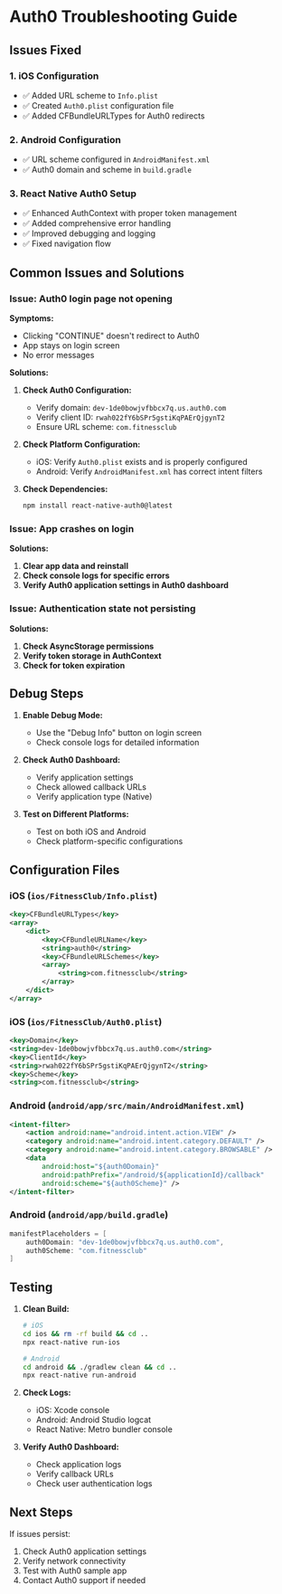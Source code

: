 # Auth0 Troubleshooting Guide

## Issues Fixed

### 1. iOS Configuration
- ✅ Added URL scheme to `Info.plist`
- ✅ Created `Auth0.plist` configuration file
- ✅ Added CFBundleURLTypes for Auth0 redirects

### 2. Android Configuration
- ✅ URL scheme configured in `AndroidManifest.xml`
- ✅ Auth0 domain and scheme in `build.gradle`

### 3. React Native Auth0 Setup
- ✅ Enhanced AuthContext with proper token management
- ✅ Added comprehensive error handling
- ✅ Improved debugging and logging
- ✅ Fixed navigation flow

## Common Issues and Solutions

### Issue: Auth0 login page not opening
**Symptoms:**
- Clicking "CONTINUE" doesn't redirect to Auth0
- App stays on login screen
- No error messages

**Solutions:**
1. **Check Auth0 Configuration:**
   - Verify domain: `dev-1de0bowjvfbbcx7q.us.auth0.com`
   - Verify client ID: `rwah022fY6bSPr5gstiKqPAErQjgynT2`
   - Ensure URL scheme: `com.fitnessclub`

2. **Check Platform Configuration:**
   - iOS: Verify `Auth0.plist` exists and is properly configured
   - Android: Verify `AndroidManifest.xml` has correct intent filters

3. **Check Dependencies:**
   ```bash
   npm install react-native-auth0@latest
   ```

### Issue: App crashes on login
**Solutions:**
1. **Clear app data and reinstall**
2. **Check console logs for specific errors**
3. **Verify Auth0 application settings in Auth0 dashboard**

### Issue: Authentication state not persisting
**Solutions:**
1. **Check AsyncStorage permissions**
2. **Verify token storage in AuthContext**
3. **Check for token expiration**

## Debug Steps

1. **Enable Debug Mode:**
   - Use the "Debug Info" button on login screen
   - Check console logs for detailed information

2. **Check Auth0 Dashboard:**
   - Verify application settings
   - Check allowed callback URLs
   - Verify application type (Native)

3. **Test on Different Platforms:**
   - Test on both iOS and Android
   - Check platform-specific configurations

## Configuration Files

### iOS (`ios/FitnessClub/Info.plist`)
```xml
<key>CFBundleURLTypes</key>
<array>
    <dict>
        <key>CFBundleURLName</key>
        <string>auth0</string>
        <key>CFBundleURLSchemes</key>
        <array>
            <string>com.fitnessclub</string>
        </array>
    </dict>
</array>
```

### iOS (`ios/FitnessClub/Auth0.plist`)
```xml
<key>Domain</key>
<string>dev-1de0bowjvfbbcx7q.us.auth0.com</string>
<key>ClientId</key>
<string>rwah022fY6bSPr5gstiKqPAErQjgynT2</string>
<key>Scheme</key>
<string>com.fitnessclub</string>
```

### Android (`android/app/src/main/AndroidManifest.xml`)
```xml
<intent-filter>
    <action android:name="android.intent.action.VIEW" />
    <category android:name="android.intent.category.DEFAULT" />
    <category android:name="android.intent.category.BROWSABLE" />
    <data
        android:host="${auth0Domain}"
        android:pathPrefix="/android/${applicationId}/callback"
        android:scheme="${auth0Scheme}" />
</intent-filter>
```

### Android (`android/app/build.gradle`)
```gradle
manifestPlaceholders = [
    auth0Domain: "dev-1de0bowjvfbbcx7q.us.auth0.com",
    auth0Scheme: "com.fitnessclub"
]
```

## Testing

1. **Clean Build:**
   ```bash
   # iOS
   cd ios && rm -rf build && cd ..
   npx react-native run-ios
   
   # Android
   cd android && ./gradlew clean && cd ..
   npx react-native run-android
   ```

2. **Check Logs:**
   - iOS: Xcode console
   - Android: Android Studio logcat
   - React Native: Metro bundler console

3. **Verify Auth0 Dashboard:**
   - Check application logs
   - Verify callback URLs
   - Check user authentication logs

## Next Steps

If issues persist:
1. Check Auth0 application settings
2. Verify network connectivity
3. Test with Auth0 sample app
4. Contact Auth0 support if needed
